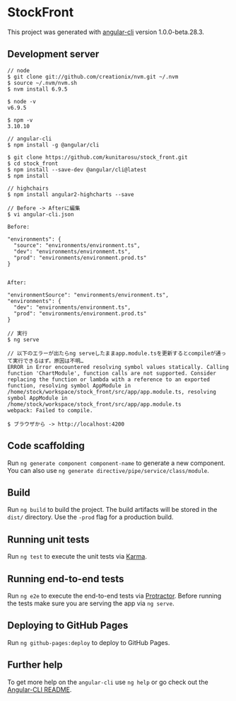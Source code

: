 # StockFront

This project was generated with [angular-cli](https://github.com/angular/angular-cli) version 1.0.0-beta.28.3.

## Development server
```
// node
$ git clone git://github.com/creationix/nvm.git ~/.nvm
$ source ~/.nvm/nvm.sh
$ nvm install 6.9.5

$ node -v
v6.9.5

$ npm -v
3.10.10

// angular-cli
$ npm install -g @angular/cli

$ git clone https://github.com/kunitarosu/stock_front.git
$ cd stock_front
$ npm install --save-dev @angular/cli@latest
$ npm install

// highchairs
$ npm install angular2-highcharts --save

// Before -> Afterに編集
$ vi angular-cli.json

Before:

"environments": {
  "source": "environments/environment.ts",
  "dev": "environments/environment.ts",
  "prod": "environments/environment.prod.ts"
}


After:

"environmentSource": "environments/environment.ts",
"environments": {
  "dev": "environments/environment.ts",
  "prod": "environments/environment.prod.ts"
}

// 実行
$ ng serve

// 以下のエラーが出たらng serveしたままapp.module.tsを更新するとcompileが通って実行できるはず。原因は不明…
ERROR in Error encountered resolving symbol values statically. Calling function 'ChartModule', function calls are not supported. Consider replacing the function or lambda with a reference to an exported function, resolving symbol AppModule in /home/stock/workspace/stock_front/src/app/app.module.ts, resolving symbol AppModule in /home/stock/workspace/stock_front/src/app/app.module.ts
webpack: Failed to compile.

$ ブラウザから -> http://localhost:4200
```
## Code scaffolding

Run `ng generate component component-name` to generate a new component. You can also use `ng generate directive/pipe/service/class/module`.

## Build

Run `ng build` to build the project. The build artifacts will be stored in the `dist/` directory. Use the `-prod` flag for a production build.

## Running unit tests

Run `ng test` to execute the unit tests via [Karma](https://karma-runner.github.io).

## Running end-to-end tests

Run `ng e2e` to execute the end-to-end tests via [Protractor](http://www.protractortest.org/).
Before running the tests make sure you are serving the app via `ng serve`.

## Deploying to GitHub Pages

Run `ng github-pages:deploy` to deploy to GitHub Pages.

## Further help

To get more help on the `angular-cli` use `ng help` or go check out the [Angular-CLI README](https://github.com/angular/angular-cli/blob/master/README.md).
